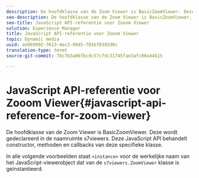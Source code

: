 ```yaml
---
description: De hoofdklasse van de Zoom Viewer is BasicZoomViewer. Deze wordt gedeclareerd in de naamruimte s7viewers. Deze JavaScript API behandelt constructor, methoden en callbacks van deze specifieke klasse.
seo-description: De hoofdklasse van de Zoom Viewer is BasicZoomViewer. Deze wordt gedeclareerd in de naamruimte s7viewers. Deze JavaScript API behandelt constructor, methoden en callbacks van deze specifieke klasse.
seo-title: JavaScript API-referentie voor Zooom Viewer
solution: Experience Manager
title: JavaScript API-referentie voor Zooom Viewer
topic: Dynamic media
uuid: add69992-7613-4ec2-9845-f01bf0392d0c
translation-type: tm+mt
source-git-commit: 7bc7b3a86fbcdc57cfdc31745fae3afc06e44b15

---
```



# JavaScript API-referentie voor Zooom Viewer{#javascript-api-reference-for-zoom-viewer}

De hoofdklasse van de Zoom Viewer is BasicZoomViewer. Deze wordt gedeclareerd in de naamruimte s7viewers. Deze JavaScript API behandelt constructor, methoden en callbacks van deze specifieke klasse.

In alle volgende voorbeelden staat `<instance>` voor de werkelijke naam van het JavaScript-viewerobject dat van de `s7viewers.ZoomViewer` klasse is geïnstantieerd.
